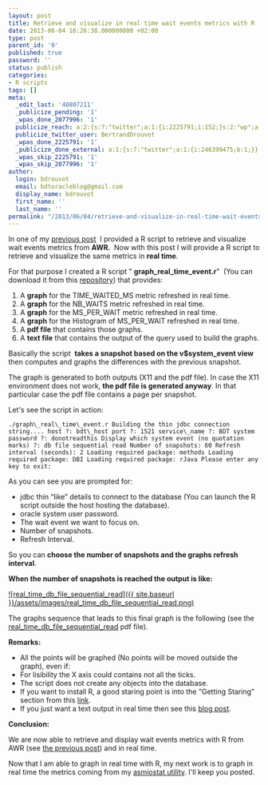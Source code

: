 ```yaml
---
layout: post
title: Retrieve and visualize in real time wait events metrics with R
date: 2013-06-04 16:26:38.000000000 +02:00
type: post
parent_id: '0'
published: true
password: ''
status: publish
categories:
- R scripts
tags: []
meta:
  _edit_last: '40807211'
  _publicize_pending: '1'
  _wpas_done_2077996: '1'
  publicize_reach: a:2:{s:7:"twitter";a:1:{i:2225791;i:152;}s:2:"wp";a:1:{i:0;i:32;}}
  publicize_twitter_user: BertrandDrouvot
  _wpas_done_2225791: '1'
  _publicize_done_external: a:1:{s:7:"twitter";a:1:{i:246399475;b:1;}}
  _wpas_skip_2225791: '1'
  _wpas_skip_2077996: '1'
author:
  login: bdrouvot
  email: bdtoracleblog@gmail.com
  display_name: bdrouvot
  first_name: ''
  last_name: ''
permalink: "/2013/06/04/retrieve-and-visualize-in-real-time-wait-events-metrics-with-r/"
---
```

In one of my [previous post](http://bdrouvot.wordpress.com/2013/03/26/retrieve-and-visualize-wait-events-metrics-from-awr-with-r/ "Retrieve and visualize wait events metrics from AWR with R") &nbsp;I provided a R script to retrieve and visualize wait events metrics from **AWR.&nbsp;** Now with this post I will provide a R script to retrieve and&nbsp;visualize the same metrics in **real time**.

For that purpose I created a R script " **graph\_real\_time\_event.r**" &nbsp;(You can download it from this [repository](https://docs.google.com/folder/d/0B7Jf_4JdsptpRHdyOWk1VTdUdEU/edit "Perl Scripts Shared Directory")) that provides:

1. A **graph** for the TIME\_WAITED\_MS metric refreshed in real time.
2. A **graph** for the NB\_WAITS metric&nbsp;refreshed in real time.
3. A **graph** for the MS\_PER\_WAIT metric&nbsp;refreshed in real time.
4. A **graph** for the Histogram of MS\_PER\_WAIT&nbsp;refreshed in real time.
5. A **pdf file** that contains those graphs.
6. A **text file** that contains the output of the query used to build the graphs.

Basically the script&nbsp; **takes a snapshot based on the v$system\_event view** then computes and graphs the differences with the previous snapshot.

The graph is generated to both outputs (X11 and the pdf file). In case the X11 environment&nbsp;does not work, **the pdf file is generated anyway**. In that particular case the pdf file contains a page per snapshot.

Let's see the script in action:

```
./graph\_real\_time\_event.r Building the thin jdbc connection string.... host ?: bdt\_host port ?: 1521 service\_name ?: BDT system password ?: donotreadthis Display which system event (no quotation marks) ?: db file sequential read Number of snapshots: 60 Refresh interval (seconds): 2 Loading required package: methods Loading required package: DBI Loading required package: rJava Please enter any key to exit:
```

As you can see you are prompted for:

- jdbc thin “like” details to connect to the database (You can launch the R script outside the host hosting the database).
- oracle system user password.
- The wait event we want to focus on.
- Number of snapshots.
- Refresh Interval.

So you can **choose the number of snapshots and the graphs refresh interval**.

**When the number of snapshots is reached the output is like:**

[![real_time_db_file_sequential_read]({{ site.baseurl }}/assets/images/real_time_db_file_sequential_read.png)](http://bdrouvot.files.wordpress.com/2013/06/real_time_db_file_sequential_read.png)

The graphs sequence that leads to this final graph is the following (see the [real\_time\_db\_file\_sequential\_read](http://bdrouvot.files.wordpress.com/2013/06/real_time_db_file_sequential_read.pdf)&nbsp;pdf&nbsp;file).

**Remarks:**

- All the points will be graphed (No points will be moved outside the graph), even if:
- For lisibility the X axis could contains not all the ticks.
- The script does not create any objects into the database.
- If you want to install R, a good staring point is into the "Getting Staring" section from this&nbsp;[link](http://www.r-project.org/).
- If you just want a text output in real time then see this [blog post](http://bdrouvot.wordpress.com/2012/11/20/measure-oracle-real-time-io-performance/).

**Conclusion:**

We are now able to retrieve and display wait events metrics with R from AWR (see [the previous post](http://bdrouvot.wordpress.com/2013/03/26/retrieve-and-visualize-wait-events-metrics-from-awr-with-r/ "Retrieve and visualize wait events metrics from AWR with R")) and in real time.

Now that I am able to graph in real time with R, my next work is to graph in real time the metrics coming from my [asmiostat utility](http://bdrouvot.wordpress.com/2013/02/15/asm-io-statistics-utility/ "ASM I/O Statistics Utility"). I'll keep you posted.

